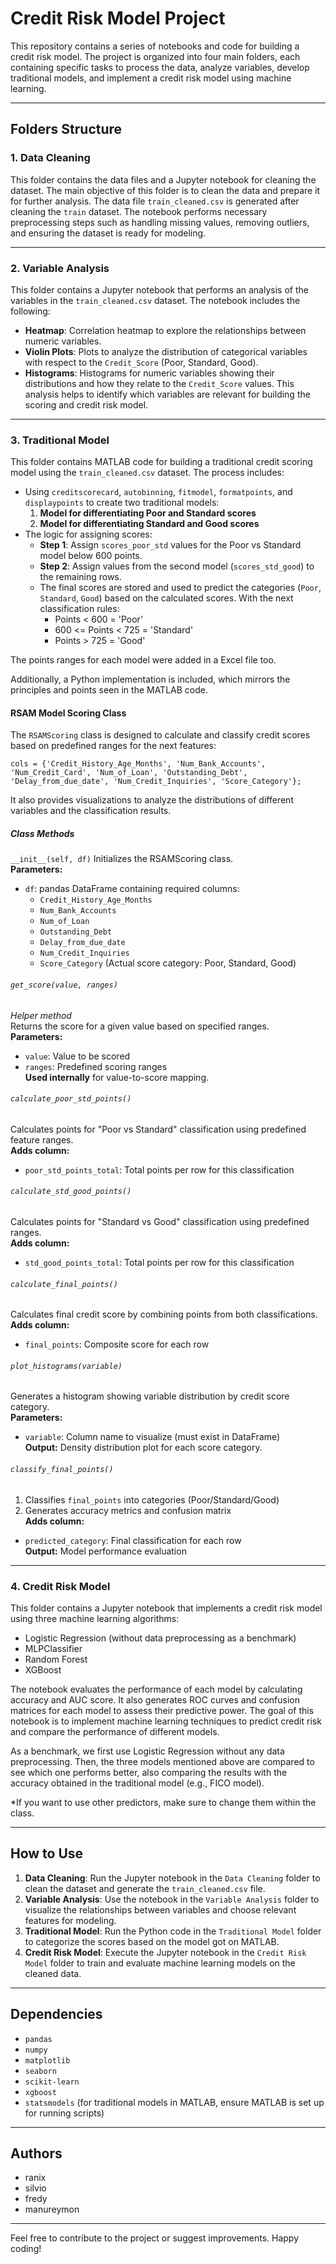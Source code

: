 # Credit Risk Model Project

This repository contains a series of notebooks and code for building a credit risk model. The project is organized into four main folders, each containing specific tasks to process the data, analyze variables, develop traditional models, and implement a credit risk model using machine learning.

---

## Folders Structure

### 1. **Data Cleaning**
This folder contains the data files and a Jupyter notebook for cleaning the dataset. The main objective of this folder is to clean the data and prepare it for further analysis. The data file `train_cleaned.csv` is generated after cleaning the `train` dataset. The notebook performs necessary preprocessing steps such as handling missing values, removing outliers, and ensuring the dataset is ready for modeling.

---

### 2. **Variable Analysis**
This folder contains a Jupyter notebook that performs an analysis of the variables in the `train_cleaned.csv` dataset. The notebook includes the following:
- **Heatmap**: Correlation heatmap to explore the relationships between numeric variables.
- **Violin Plots**: Plots to analyze the distribution of categorical variables with respect to the `Credit_Score` (Poor, Standard, Good).
- **Histograms**: Histograms for numeric variables showing their distributions and how they relate to the `Credit_Score` values. This analysis helps to identify which variables are relevant for building the scoring and credit risk model.

---

### 3. **Traditional Model**
This folder contains MATLAB code for building a traditional credit scoring model using the `train_cleaned.csv` dataset. The process includes:
- Using `creditscorecard`, `autobinning`, `fitmodel`, `formatpoints`, and `displaypoints` to create two traditional models:
  1. **Model for differentiating Poor and Standard scores**
  2. **Model for differentiating Standard and Good scores**
- The logic for assigning scores:
    - **Step 1**: Assign `scores_poor_std` values for the Poor vs Standard model below 600 points.
    - **Step 2**: Assign values from the second model (`scores_std_good`) to the remaining rows.
    - The final scores are stored and used to predict the categories (`Poor`, `Standard`, `Good`) based on the calculated scores. With the next classification rules:
      - Points < 600 = 'Poor'
      - 600 <= Points < 725 = 'Standard'
      - Points > 725 = 'Good'
     
The points ranges for each model were added in a Excel file too. 

Additionally, a Python implementation is included, which mirrors the principles and points seen in the MATLAB code.

#### RSAM Model Scoring Class

The `RSAMScoring` class is designed to calculate and classify credit scores based on predefined ranges for the next features:

`cols = {'Credit_History_Age_Months', 'Num_Bank_Accounts', 'Num_Credit_Card', 'Num_of_Loan', 'Outstanding_Debt', 'Delay_from_due_date', 'Num_Credit_Inquiries', 'Score_Category'};`

It also provides visualizations to analyze the distributions of different variables and the classification results.

##### Class Methods

 `__init__(self, df)`
Initializes the RSAMScoring class.  
**Parameters:**  
- `df`: pandas DataFrame containing required columns:  
  - `Credit_History_Age_Months`  
  - `Num_Bank_Accounts`  
  - `Num_of_Loan`  
  - `Outstanding_Debt`  
  - `Delay_from_due_date`  
  - `Num_Credit_Inquiries`  
  - `Score_Category` (Actual score category: Poor, Standard, Good)


###### `get_score(value, ranges)`
*Helper method*  
Returns the score for a given value based on specified ranges.  
**Parameters:**  
- `value`: Value to be scored  
- `ranges`: Predefined scoring ranges  
**Used internally** for value-to-score mapping.


###### `calculate_poor_std_points()`
Calculates points for "Poor vs Standard" classification using predefined feature ranges.  
**Adds column:**  
- `poor_std_points_total`: Total points per row for this classification


###### `calculate_std_good_points()`
Calculates points for "Standard vs Good" classification using predefined ranges.  
**Adds column:**  
- `std_good_points_total`: Total points per row for this classification


###### `calculate_final_points()`
Calculates final credit score by combining points from both classifications.  
**Adds column:**  
- `final_points`: Composite score for each row


###### `plot_histograms(variable)`
Generates a histogram showing variable distribution by credit score category.  
**Parameters:**  
- `variable`: Column name to visualize (must exist in DataFrame)  
**Output:** Density distribution plot for each score category.


###### `classify_final_points()`
1. Classifies `final_points` into categories (Poor/Standard/Good)  
2. Generates accuracy metrics and confusion matrix  
**Adds column:**  
- `predicted_category`: Final classification for each row  
**Output:** Model performance evaluation

---

### 4. **Credit Risk Model**
This folder contains a Jupyter notebook that implements a credit risk model using three machine learning algorithms:
- Logistic Regression (without data preprocessing as a benchmark)
- MLPClassifier
- Random Forest
- XGBoost

The notebook evaluates the performance of each model by calculating accuracy and AUC score. It also generates ROC curves and confusion matrices for each model to assess their predictive power. The goal of this notebook is to implement machine learning techniques to predict credit risk and compare the performance of different models.

As a benchmark, we first use Logistic Regression without any data preprocessing. Then, the three models mentioned above are compared to see which one performs better, also comparing the results with the accuracy obtained in the traditional model (e.g., FICO model).

*If you want to use other predictors, make sure to change them within the class.

---

## How to Use

1. **Data Cleaning**: Run the Jupyter notebook in the `Data Cleaning` folder to clean the dataset and generate the `train_cleaned.csv` file.
2. **Variable Analysis**: Use the notebook in the `Variable Analysis` folder to visualize the relationships between variables and choose relevant features for modeling.
3. **Traditional Model**: Run the Python code in the `Traditional Model` folder to categorize the scores based on the model got on MATLAB.
4. **Credit Risk Model**: Execute the Jupyter notebook in the `Credit Risk Model` folder to train and evaluate machine learning models on the cleaned data.

---

## Dependencies
- `pandas`
- `numpy`
- `matplotlib`
- `seaborn`
- `scikit-learn`
- `xgboost`
- `statsmodels` (for traditional models in MATLAB, ensure MATLAB is set up for running scripts)

---

## Authors
- ranix
- silvio
- fredy
- manureymon
  
---

Feel free to contribute to the project or suggest improvements. Happy coding!
